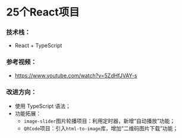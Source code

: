 # 25个React项目
### 技术栈：
- React + TypeScript
### 参考视频：
- https://www.youtube.com/watch?v=5ZdHfJVAY-s
### 改进方向：
- 使用 TypeScript 语法；
- 功能拓展：
  - `image-slider`图片轮播项目：利用定时器，新增“自动播放”功能；
  - `QRCode`项目：引入`html-to-image`库，增加“二维码图片下载”功能；
